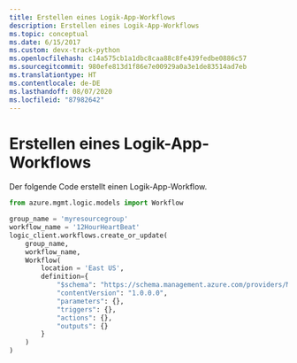 ```yaml
---
title: Erstellen eines Logik-App-Workflows
description: Erstellen eines Logik-App-Workflows
ms.topic: conceptual
ms.date: 6/15/2017
ms.custom: devx-track-python
ms.openlocfilehash: c14a575cb1a1dbc8caa88c8fe439fedbe0886c57
ms.sourcegitcommit: 980efe813d1f86e7e00929a0a3e1de83514ad7eb
ms.translationtype: HT
ms.contentlocale: de-DE
ms.lasthandoff: 08/07/2020
ms.locfileid: "87982642"
---
```

# <a name="create-a-logic-app-workflow"></a>Erstellen eines Logik-App-Workflows

Der folgende Code erstellt einen Logik-App-Workflow.

```python
from azure.mgmt.logic.models import Workflow

group_name = 'myresourcegroup'
workflow_name = '12HourHeartBeat'
logic_client.workflows.create_or_update(
    group_name,
    workflow_name,
    Workflow(
        location = 'East US',
        definition={
            "$schema": "https://schema.management.azure.com/providers/Microsoft.Logic/schemas/2016-06-01/workflowdefinition.json#",
            "contentVersion": "1.0.0.0",
            "parameters": {},
            "triggers": {},
            "actions": {},
            "outputs": {}
        }
    )
)
```

